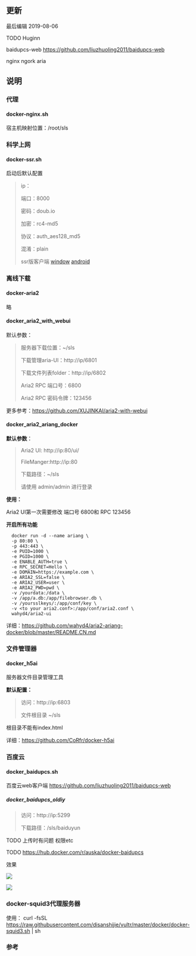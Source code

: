 

## 更新

最后编辑 2019-08-06

TODO Huginn

baidupcs-web
https://github.com/liuzhuoling2011/baidupcs-web

nginx ngork aria 

## 说明

### **代理**

#### **docker-nginx.sh**

宿主机映射位置：/root/sls

### **科学上网**

#### **docker-ssr.sh**

启动后默认配置

> ip：
>
> 端口：8000
>
> 密码：doub.io
>
> 加密：rc4-md5
>
> 协议：auth_aes128_md5
>
> 混淆：plain
>
> ssr版客户端  [window](https://github.com/shadowsocksrr/shadowsocksr-csharp/releases) [android](https://github.com/shadowsocksrr/shadowsocksr-android)
>

### **离线下载**

#### **docker-aria2**

略

#### **docker_aria2_with_webui**

默认参数：

> 服务器下载位置：~/sls
>
> 下载管理aria-UI：http://ip/6801
>
> 下载文件列表folder：http://ip/6802
>
> Aria2 RPC 端口号：6800
>
> Aria2 RPC 密码令牌：123456

更多参考：<https://github.com/XUJINKAI/aria2-with-webui>

#### **docker_aria2_ariang_docker**

**默认参数**：

> Aria2 UI: http://ip:80/ui/
>
> FileManger:http://ip:80
>
> 下载路径：~/sls
>
> 请使用 admin/admin 进行登录

**使用：**

Aria2 UI第一次需要修改 端口号 6800和 RPC 123456

**开启所有功能**

```
  docker run -d --name ariang \
  -p 80:80 \
  -p 443:443 \
  -e PUID=1000 \
  -e PGID=1000 \
  -e ENABLE_AUTH=true \
  -e RPC_SECRET=Hello \
  -e DOMAIN=https://example.com \
  -e ARIA2_SSL=false \
  -e ARIA2_USER=user \
  -e ARIA2_PWD=pwd \
  -v /yourdata:/data \
  -v /app/a.db:/app/filebrowser.db \
  -v /yoursslkeys/:/app/conf/key \
  -v <to your aria2.conf>:/app/conf/aria2.conf \
  wahyd4/aria2-ui
```

详细：https://github.com/wahyd4/aria2-ariang-docker/blob/master/README.CN.md

### **文件管理器**

#### **docker_h5ai**

服务器文件目录管理工具

**默认配置：**

> 访问：http://ip:6803
>
> 文件根目录 ~/sls

根目录不能有index.html

详细：https://github.com/CoRfr/docker-h5ai

### **百度云**

#### **docker_baidupcs.sh**

百度云web客户端 https://github.com/liuzhuoling2011/baidupcs-web

##### docker_baidupcs_oldiy

> 访问：http://ip:5299
>
> 下载路径：/sls/baiduyun

TODO 上传时有问题 权限etc

TODO <https://hub.docker.com/r/auska/docker-baidupcs>

效果

![](http://file.qiniu.disanshijie.top/img/20190820213719.png)

![](http://file.qiniu.disanshijie.top/img/20190820213905.png)


### docker-squid3代理服务器

使用：
curl -fsSL https://raw.githubusercontent.com/disanshijie/vultr/master/docker/docker-squid3.sh | sh

### 参考
